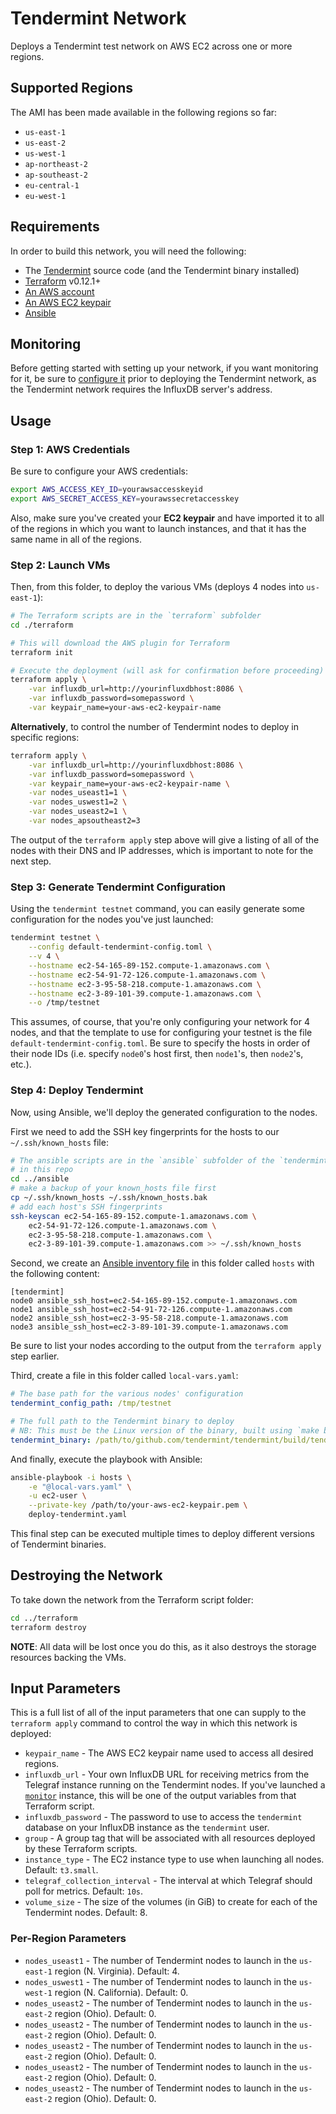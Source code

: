 # Tendermint Network

Deploys a Tendermint test network on AWS EC2 across one or more regions.

## Supported Regions

The AMI has been made available in the following regions so far:

* `us-east-1`
* `us-east-2`
* `us-west-1`
* `ap-northeast-2`
* `ap-southeast-2`
* `eu-central-1`
* `eu-west-1`

## Requirements
In order to build this network, you will need the following:

* The [Tendermint](https://github.com/tendermint/tendermint) source code (and
  the Tendermint binary installed)
* [Terraform](https://www.terraform.io/) v0.12.1+
* [An AWS account](https://aws.amazon.com/)
* [An AWS EC2 keypair](https://docs.aws.amazon.com/AWSEC2/latest/UserGuide/ec2-key-pairs.html)
* [Ansible](https://docs.ansible.com/ansible/latest/index.html)

## Monitoring
Before getting started with setting up your network, if you want monitoring for
it, be sure to [configure it](../monitor/README.md) prior to deploying the
Tendermint network, as the Tendermint network requires the InfluxDB server's
address.

## Usage

### Step 1: AWS Credentials
Be sure to configure your AWS credentials:

```bash
export AWS_ACCESS_KEY_ID=yourawsaccesskeyid
export AWS_SECRET_ACCESS_KEY=yourawssecretaccesskey
```

Also, make sure you've created your **EC2 keypair** and have imported it to all
of the regions in which you want to launch instances, and that it has the same
name in all of the regions.

### Step 2: Launch VMs
Then, from this folder, to deploy the various VMs (deploys 4 nodes into
`us-east-1`):

```bash
# The Terraform scripts are in the `terraform` subfolder
cd ./terraform

# This will download the AWS plugin for Terraform
terraform init

# Execute the deployment (will ask for confirmation before proceeding)
terraform apply \
    -var influxdb_url=http://yourinfluxdbhost:8086 \
    -var influxdb_password=somepassword \
    -var keypair_name=your-aws-ec2-keypair-name
```

**Alternatively**, to control the number of Tendermint nodes to deploy in
specific regions:

```bash
terraform apply \
    -var influxdb_url=http://yourinfluxdbhost:8086 \
    -var influxdb_password=somepassword \
    -var keypair_name=your-aws-ec2-keypair-name \
    -var nodes_useast1=1 \
    -var nodes_uswest1=2 \
    -var nodes_useast2=1 \
    -var nodes_apsoutheast2=3
```

The output of the `terraform apply` step above will give a listing of all of the
nodes with their DNS and IP addresses, which is important to note for the next
step.

### Step 3: Generate Tendermint Configuration
Using the `tendermint testnet` command, you can easily generate some
configuration for the nodes you've just launched:

```bash
tendermint testnet \
    --config default-tendermint-config.toml \
    --v 4 \
    --hostname ec2-54-165-89-152.compute-1.amazonaws.com \
    --hostname ec2-54-91-72-126.compute-1.amazonaws.com \
    --hostname ec2-3-95-58-218.compute-1.amazonaws.com \
    --hostname ec2-3-89-101-39.compute-1.amazonaws.com \
    --o /tmp/testnet
```

This assumes, of course, that you're only configuring your network for 4 nodes,
and that the template to use for configuring your testnet is the file
`default-tendermint-config.toml`. Be sure to specify the hosts in order of their
node IDs (i.e. specify `node0`'s host first, then `node1`'s, then `node2`'s,
etc.).

### Step 4: Deploy Tendermint
Now, using Ansible, we'll deploy the generated configuration to the nodes.

First we need to add the SSH key fingerprints for the hosts to our
`~/.ssh/known_hosts` file:

```bash
# The ansible scripts are in the `ansible` subfolder of the `tendermint` folder
# in this repo
cd ../ansible
# make a backup of your known_hosts file first
cp ~/.ssh/known_hosts ~/.ssh/known_hosts.bak
# add each host's SSH fingerprints
ssh-keyscan ec2-54-165-89-152.compute-1.amazonaws.com \
    ec2-54-91-72-126.compute-1.amazonaws.com \
    ec2-3-95-58-218.compute-1.amazonaws.com \
    ec2-3-89-101-39.compute-1.amazonaws.com >> ~/.ssh/known_hosts
```

Second, we create an [Ansible inventory
file](https://docs.ansible.com/ansible/latest/user_guide/intro_inventory.html)
in this folder called `hosts` with the following content:

```
[tendermint]
node0 ansible_ssh_host=ec2-54-165-89-152.compute-1.amazonaws.com
node1 ansible_ssh_host=ec2-54-91-72-126.compute-1.amazonaws.com
node2 ansible_ssh_host=ec2-3-95-58-218.compute-1.amazonaws.com
node3 ansible_ssh_host=ec2-3-89-101-39.compute-1.amazonaws.com
```

Be sure to list your nodes according to the output from the `terraform apply`
step earlier.

Third, create a file in this folder called `local-vars.yaml`:

```yaml
# The base path for the various nodes' configuration
tendermint_config_path: /tmp/testnet

# The full path to the Tendermint binary to deploy
# NB: This must be the Linux version of the binary, built using `make build-linux`
tendermint_binary: /path/to/github.com/tendermint/tendermint/build/tendermint
```

And finally, execute the playbook with Ansible:

```bash
ansible-playbook -i hosts \
    -e "@local-vars.yaml" \
    -u ec2-user \
    --private-key /path/to/your-aws-ec2-keypair.pem \
    deploy-tendermint.yaml
```

This final step can be executed multiple times to deploy different versions of
Tendermint binaries.

## Destroying the Network
To take down the network from the Terraform script folder:

```bash
cd ../terraform
terraform destroy
```

**NOTE**: All data will be lost once you do this, as it also destroys the
storage resources backing the VMs.

## Input Parameters
This is a full list of all of the input parameters that one can supply to the
`terraform apply` command to control the way in which this network is deployed:

* `keypair_name` - The AWS EC2 keypair name used to access all desired regions.
* `influxdb_url` - Your own InfluxDB URL for receiving metrics from the Telegraf
  instance running on the Tendermint nodes. If you've launched a
  [`monitor`](../monitor/README.md) instance, this will be one of the output
  variables from that Terraform script.
* `influxdb_password` - The password to use to access the `tendermint` database
  on your InfluxDB instance as the `tendermint` user.
* `group` - A group tag that will be associated with all resources deployed by
  these Terraform scripts.
* `instance_type` - The EC2 instance type to use when launching all nodes.
  Default: `t3.small`.
* `telegraf_collection_interval` - The interval at which Telegraf should poll
  for metrics. Default: `10s`.
* `volume_size` - The size of the volumes (in GiB) to create for each of the
  Tendermint nodes. Default: 8.

### Per-Region Parameters
* `nodes_useast1` - The number of Tendermint nodes to launch in the `us-east-1`
  region (N. Virginia). Default: 4.
* `nodes_uswest1` - The number of Tendermint nodes to launch in the `us-west-1`
  region (N. California). Default: 0.
* `nodes_useast2` - The number of Tendermint nodes to launch in the `us-east-2`
  region (Ohio). Default: 0.
* `nodes_useast2` - The number of Tendermint nodes to launch in the `us-east-2`
  region (Ohio). Default: 0.
* `nodes_useast2` - The number of Tendermint nodes to launch in the `us-east-2`
  region (Ohio). Default: 0.
* `nodes_useast2` - The number of Tendermint nodes to launch in the `us-east-2`
  region (Ohio). Default: 0.
* `nodes_useast2` - The number of Tendermint nodes to launch in the `us-east-2`
  region (Ohio). Default: 0.
